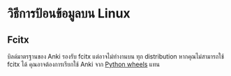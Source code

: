 # วิธีการป้อนข้อมูลบน Linux

## Fcitx

บิลด์มาตรฐานของ Anki รองรับ fcitx แต่อาจไม่ทำงานบน
ทุก distribution หากคุณไม่สามารถใช้ fcitx ได้ คุณอาจต้องการเรียกใช้
Anki จาก [Python wheels](https://betas.ankiweb.net/#via-pypipip)
แทน